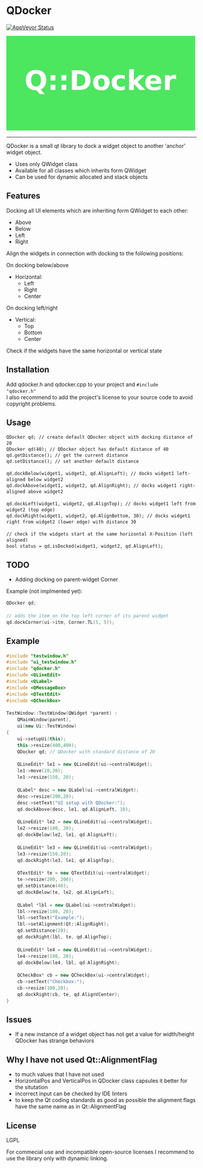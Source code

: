 # QDocker
[![AppVeyor Status](https://ci.appveyor.com/api/projects/status/github/leethomason/tinyxml2?branch=master&svg=true)](https://ci.appveyor.com/project/Shadowsith/qdocker)

<img src="./img/qdocker.png"></img>

---

QDocker is a small qt library to dock a widget object to another 'anchor' widget object.

* Uses only QWidget class
* Available for all classes which inherits form QWidget
* Can be used for dynamic allocated and stack objects

## Features

Docking all UI elements which are inheriting form QWidget to each other:
* Above
* Below
* Left
* Right

Align the widgets in connection with docking to the following positions:

On docking below/above
* Horizontal:
    * Left
    * Right
    * Center

On docking left/right
* Vertical:
    * Top
    * Bottom
    * Center

Check if the widgets have the same horizontal or vertical state

## Installation

Add qdocker.h and qdocker.cpp to your project and <code>#include "qdocker.h"</code><br>
I also recommend to add the project's license to your source code to  avoid copyright problems. 

## Usage
```
QDocker qd; // create default QDocker object with docking distance of 20 
QDocker qd(40); // QDocker object has default distance of 40
qd.getDistance(); // get the current distance
qd.setDistance(); // set another default distance

qd.dockBelow(widget1, widget2, qd.AlignLeft); // docks widget1 left-aligned below widget2  
qd.dockAbove(widget1, widget2, qd.AlignRight); // docks widget1 right-aligned above widget2  

qd.dockLeft(widget1, widget2, qd.AlignTop); // docks widget1 left from widget2 (top edge)
qd.dockRight(widget1, widget2, qd.AlignBottom, 30); // docks widget1 right from widget2 (lower edge) with distance 30

// check if the widgets start at the same horizontal X-Position (left aligned)
bool status = qd.isDocked(widget1, widget2, qd.AlignLeft); 
```

## TODO
* Adding docking on parent-widget Corner 

Example (not implmented yet):
```cpp
QDocker qd;

// adds the item on the top left corner of its parent widget
qd.dockCorner(ui->itm, Corner.TL(5, 5));
```

## Example
```cpp
#include "testwindow.h"
#include "ui_testwindow.h"
#include "qdocker.h"
#include <QLineEdit>
#include <QLabel>
#include <QMessageBox>
#include <QTextEdit>
#include <QCheckBox>

TestWindow::TestWindow(QWidget *parent) :
    QMainWindow(parent),
    ui(new Ui::TestWindow)
{
    ui->setupUi(this);
    this->resize(400,400);
    QDocker qd; // QDocker with standard distance of 20

    QLineEdit* le1 = new QLineEdit(ui->centralWidget);
    le1->move(20,30);
    le1->resize(150, 20);

    QLabel* desc = new QLabel(ui->centralWidget);
    desc->resize(200,20);
    desc->setText("UI setup with QDocker:");
    qd.dockAbove(desc, le1, qd.AlignLeft, 10);

    QLineEdit* le2 = new QLineEdit(ui->centralWidget);
    le2->resize(100, 20);
    qd.dockBelow(le2, le1, qd.AlignLeft);

    QLineEdit* le3 = new QLineEdit(ui->centralWidget);
    le3->resize(150,20);
    qd.dockRight(le3, le1, qd.AlignTop);

    QTextEdit* te = new QTextEdit(ui->centralWidget);
    te->resize(200, 200);
    qd.setDistance(40);
    qd.dockBelow(te, le2, qd.AlignLeft);

    QLabel *lbl = new QLabel(ui->centralWidget);
    lbl->resize(100, 20);
    lbl->setText("Example:");
    lbl->setAlignment(Qt::AlignRight);
    qd.setDistance(20);
    qd.dockRight(lbl, te, qd.AlignTop);

    QLineEdit* le4 = new QLineEdit(ui->centralWidget);
    le4->resize(100, 20);
    qd.dockBelow(le4, lbl, qd.AlignRight);

    QCheckBox* cb = new QCheckBox(ui->centralWidget);
    cb->setText("Checkbox:");
    cb->resize(100,20);
    qd.dockRight(cb, te, qd.AlignVCenter);
}
```

## Issues
* If a new instance of a widget object has not get a value for width/height QDocker has
  strange behaviors

## Why I have not used Qt::AlignmentFlag
* to much values that I have not used
* HorizontalPos and VerticalPos in QDocker class capsules it better for the situtation
* incorrect input can be checked by IDE linters
* to keep the Qt coding standards as good as possible the alignment flags have the same
  name as in Qt::AlignmentFlag

## License
LGPL

For commecial use and incompatible open-source licenses I recommend to use the
library only with dynamic linking. 
